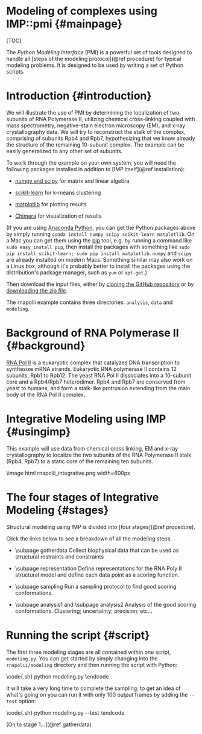 Modeling of complexes using IMP::pmi {#mainpage}
====================================

[TOC]

The _Python Modeling Interface_ (PMI) is a powerful set of tools designed
to handle all [steps of the modeling protocol](@ref procedure) for
typical modeling problems. It is designed to be used by writing a set of
Python scripts.

# Introduction {#introduction}

We will illustrate the use of PMI by determining the localization of two
subunits of RNA Polymerase II, utilizing chemical cross-linking coupled with
mass spectrometry, negative-stain electron microscopy (EM), and x-ray
crystallography data. We will try
to reconstruct the stalk of the complex, comprising of subunits Rpb4 and Rpb7,
hypothesizing that we know already the structure of the remaining 10-subunit
complex. The example can be easily generalized to any other set of subunits.

To work through the example on your own system, you will need the following
packages installed in addition to [IMP itself](@ref installation):

- [numpy and scipy](http://www.scipy.org/scipylib/download.html)
  for matrix and linear algebra

- [scikit-learn](http://scikit-learn.org/stable/install.html)
  for k-means clustering

- [matplotlib](http://matplotlib.org/downloads.html)
  for plotting results

- [Chimera](https://www.cgl.ucsf.edu/chimera/download.html)
  for visualization of results

(If you are using [Anaconda Python](https://www.anaconda.com/download/),
you can get the Python packages above by simply running
`conda install numpy scipy scikit-learn matplotlib`.
On a Mac you can get them using the
[pip](https://pypi.python.org/pypi/pip) tool, e.g. by running a command like
`sudo easy_install pip`, then install the packages with something like
`sudo pip install scikit-learn; sudo pip install matplotlib`. `numpy` and `scipy` are already installed on modern Macs. Something
similar may also work on a Linux box, although it's probably better to install
the packages using the distribution's package manager, such as `yum` or
`apt-get`.)

Then download the input files, either by 
[cloning the GitHub repository](https://github.com/salilab/imp_tutorial/tree/pmi2)
or by [downloading the zip file](https://github.com/salilab/imp_tutorial/archive/pmi2.zip).

The rnapolii example contains three directories: `analysis`, `data` and
`modeling`.

# Background of RNA Polymerase II {#background}

[RNA Pol II](http://en.wikipedia.org/wiki/RNA_polymerase_II) is a eukaryotic complex that catalyzes DNA transcription to synthesize mRNA strands.  Eukaryotic RNA polymerase II contains 12 subunits, Rpb1 to Rpb12. The yeast RNA Pol II dissociates into a 10-subunit core and a Rpb4/Rpb7 heterodimer. Rpb4 and Rpb7 are conserved from yeast to humans, and form a stalk-like protrusion extending from the main body of the RNA Pol II complex.


# Integrative Modeling using IMP {#usingimp}

This example will use data from chemical cross linking, EM and x-ray crystallography to localize the two subunits of the RNA Polymerase II stalk (Rpb4, Rpb7) to a static core of the remaining ten subunits.  

\image html rnapolii_integrative.png width=600px

# The four stages of Integrative Modeling {#stages}

Structural modeling using IMP is divided into [four stages](@ref procedure).

Click the links below to see a breakdown of all the modeling steps.

- \subpage gatherdata
  Collect biophysical data that can be used as structural restraints and constraints

- \subpage representation
  Define representations for the RNA Poly II structural model and define each data point as a scoring function.

- \subpage sampling
  Run a sampling protocol to find good scoring conformations.  

- \subpage analysis1 and \subpage analysis2
  Analysis of the good scoring conformations.  Clustering; uncertainty; precision; etc...


# Running the script {#script}

The first three modeling stages are all contained within one script, `modeling.py`. You can get started by simply changing into the `rnapolii/modeling` directory and then running the script with Python:

\code{.sh}
python modeling.py
\endcode

It will take a very long time to complete the sampling; to get an idea of what's going on you can run it with only 100 output frames by adding the `--test` option:

\code{.sh}
python modeling.py --test
\endcode

[On to stage 1...](@ref gatherdata)
